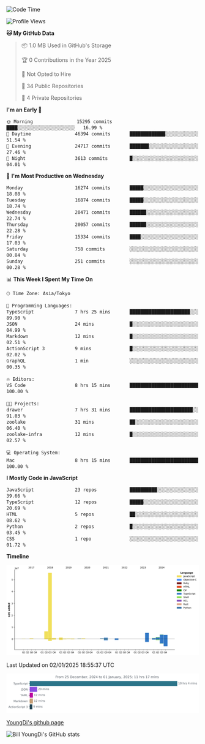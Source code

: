 <!--START_SECTION:waka-->
![Code Time](http://img.shields.io/badge/Code%20Time-1%2C147%20hrs%2053%20mins-blue)

![Profile Views](http://img.shields.io/badge/Profile%20Views-0-blue)

**🐱 My GitHub Data** 

> 📦 1.0 MB Used in GitHub's Storage 
 > 
> 🏆 0 Contributions in the Year 2025
 > 
> 🚫 Not Opted to Hire
 > 
> 📜 34 Public Repositories 
 > 
> 🔑 4 Private Repositories 
 > 
**I'm an Early 🐤** 

```text
🌞 Morning                15295 commits       ████░░░░░░░░░░░░░░░░░░░░░   16.99 % 
🌆 Daytime                46394 commits       █████████████░░░░░░░░░░░░   51.54 % 
🌃 Evening                24717 commits       ███████░░░░░░░░░░░░░░░░░░   27.46 % 
🌙 Night                  3613 commits        █░░░░░░░░░░░░░░░░░░░░░░░░   04.01 % 
```
📅 **I'm Most Productive on Wednesday** 

```text
Monday                   16274 commits       █████░░░░░░░░░░░░░░░░░░░░   18.08 % 
Tuesday                  16874 commits       █████░░░░░░░░░░░░░░░░░░░░   18.74 % 
Wednesday                20471 commits       ██████░░░░░░░░░░░░░░░░░░░   22.74 % 
Thursday                 20057 commits       ██████░░░░░░░░░░░░░░░░░░░   22.28 % 
Friday                   15334 commits       ████░░░░░░░░░░░░░░░░░░░░░   17.03 % 
Saturday                 758 commits         ░░░░░░░░░░░░░░░░░░░░░░░░░   00.84 % 
Sunday                   251 commits         ░░░░░░░░░░░░░░░░░░░░░░░░░   00.28 % 
```


📊 **This Week I Spent My Time On** 

```text
🕑︎ Time Zone: Asia/Tokyo

💬 Programming Languages: 
TypeScript               7 hrs 25 mins       ██████████████████████░░░   89.90 % 
JSON                     24 mins             █░░░░░░░░░░░░░░░░░░░░░░░░   04.99 % 
Markdown                 12 mins             █░░░░░░░░░░░░░░░░░░░░░░░░   02.51 % 
ActionScript 3           9 mins              █░░░░░░░░░░░░░░░░░░░░░░░░   02.02 % 
GraphQL                  1 min               ░░░░░░░░░░░░░░░░░░░░░░░░░   00.35 % 

🔥 Editors: 
VS Code                  8 hrs 15 mins       █████████████████████████   100.00 % 

🐱‍💻 Projects: 
drawer                   7 hrs 31 mins       ███████████████████████░░   91.03 % 
zoolake                  31 mins             ██░░░░░░░░░░░░░░░░░░░░░░░   06.40 % 
zoolake-infra            12 mins             █░░░░░░░░░░░░░░░░░░░░░░░░   02.57 % 

💻 Operating System: 
Mac                      8 hrs 15 mins       █████████████████████████   100.00 % 
```

**I Mostly Code in JavaScript** 

```text
JavaScript               23 repos            ██████████░░░░░░░░░░░░░░░   39.66 % 
TypeScript               12 repos            █████░░░░░░░░░░░░░░░░░░░░   20.69 % 
HTML                     5 repos             ██░░░░░░░░░░░░░░░░░░░░░░░   08.62 % 
Python                   2 repos             █░░░░░░░░░░░░░░░░░░░░░░░░   03.45 % 
CSS                      1 repo              ░░░░░░░░░░░░░░░░░░░░░░░░░   01.72 % 
```



**Timeline**

![Lines of Code chart](https://raw.githubusercontent.com/Youngdi/Youngdi/master/assets/bar_graph.png)


 Last Updated on 02/01/2025 18:55:37 UTC
<!--END_SECTION:waka-->

![wakatime](./images/stat.svg)

[YoungDi's github page](https://youngdi.github.io)

![Bill YoungDi's GitHub stats](https://github-readme-stats.vercel.app/api?username=youngdi&count_private=true&show_icons=true)
